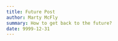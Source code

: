 ```yaml
---
title: Future Post
author: Marty McFly
summary: How to get back to the future?
date: 9999-12-31
---
```

